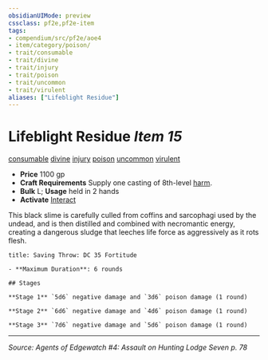 ```yaml
---
obsidianUIMode: preview
cssclass: pf2e,pf2e-item
tags:
- compendium/src/pf2e/aoe4
- item/category/poison/
- trait/consumable
- trait/divine
- trait/injury
- trait/poison
- trait/uncommon
- trait/virulent
aliases: ["Lifeblight Residue"]
---
```

# Lifeblight Residue *Item 15*  
[consumable](rules/traits/consumable.md "Consumable Item Trait")  [divine](rules/traits/divine.md "Divine Tradition Trait")  [injury](rules/traits/injury.md "Injury Item Trait")  [poison](rules/traits/poison.md "Poison Effect Trait")  [uncommon](rules/traits/uncommon.md "Uncommon Rarity Trait")  [virulent](rules/traits/virulent.md "Virulent Item Trait")  

- **Price** 1100 gp
- **Craft Requirements** Supply one casting of 8th-level [harm](compendium/spells/harm.md).
- **Bulk** L; **Usage** held in 2 hands
- **Activate** [Interact](rules/actions/interact.md)

This black slime is carefully culled from coffins and sarcophagi used by the undead, and is then distilled and combined with necromantic energy, creating a dangerous sludge that leeches life force as aggressively as it rots flesh.

```ad-inline-affliction
title: Saving Throw: DC 35 Fortitude

- **Maximum Duration**: 6 rounds

## Stages

**Stage 1** `5d6` negative damage and `3d6` poison damage (1 round)

**Stage 2** `6d6` negative damage and `4d6` poison damage (1 round)

**Stage 3** `7d6` negative damage and `5d6` poison damage (1 round)
```


---
*Source: Agents of Edgewatch #4: Assault on Hunting Lodge Seven p. 78*